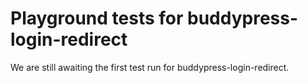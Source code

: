 # Playground tests for buddypress-login-redirect
We are still awaiting the first test run for buddypress-login-redirect.
